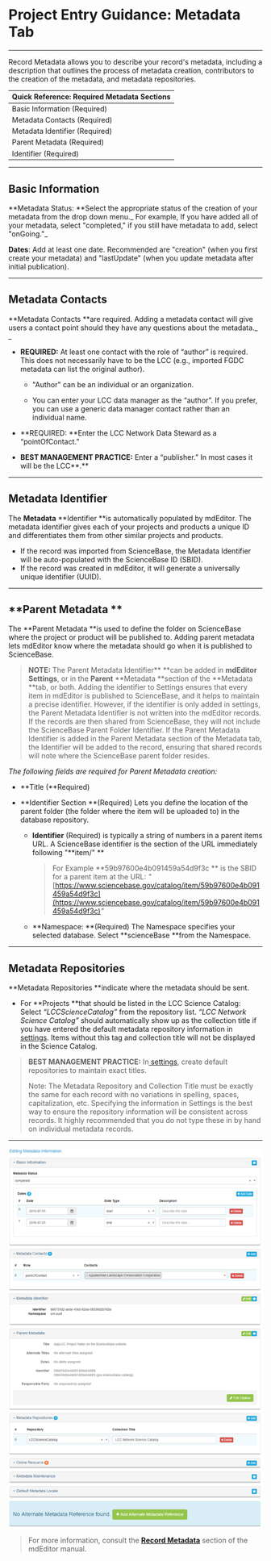 # Project Entry Guidance: Metadata Tab

---

Record Metadata allows you to describe your record's metadata, including a description that outlines the process of metadata creation, contributors to the creation of the metadata, and metadata repositories.

| **Quick Reference: Required Metadata Sections** |
| :--- |
| Basic Information \(Required\) |
| Metadata Contacts \(Required\) |
| Metadata Identifier \(Required\) |
| Parent Metadata \(Required\) |
| Identifier \(Required\) |

---

## **Basic Information**

**Metadata Status: **Select the appropriate status of the creation of your metadata from the drop down menu._ For example, If you have added all of your metadata, select "completed," if you still have metadata to add, select "onGoing."_

**Dates**: Add at least one date. Recommended are "creation" \(when you first create your metadata\) and "lastUpdate" \(when you update metadata after initial publication\).

---

## **Metadata Contacts**

**Metadata Contacts **are required. Adding a metadata contact will give users a contact point should they have any questions about the metadata._ _

* **REQUIRED:** At least one contact with the role of “author” is required. This does not necessarily have to be the LCC \(e.g., imported FGDC metadata can list the original author\).

  * "Author" can be an individual or an organization.

  * You can enter your LCC data manager as the “author”. If you prefer, you can use a generic data manager contact rather than an individual name. 

* **REQUIRED: **Enter the LCC Network Data Steward as a “pointOfContact.”

* **BEST MANAGEMENT PRACTICE:** Enter a “publisher.” In most cases it will be the LCC**.**

---

## Metadata Identifier

The **Metadata** **Identifier **is automatically populated by mdEditor. The metadata identifier gives each of your projects and products a unique ID and differentiates them from other similar projects and products.

* If the record was imported from ScienceBase, the Metadata Identifier will be auto-populated with the ScienceBase ID \(SBID\).
* If the record was created in mdEditor, it will generate a universally unique identifier \(UUID\).

---

## **Parent Metadata **

The **Parent Metadata **is used to define the folder on ScienceBase where the project or product will be published to. Adding parent metadata lets mdEditor know where the metadata should go when it is published to ScienceBase. 

> **NOTE:** The Parent Metadata Identifier** **can be added in **mdEditor** **Settings**, or in the **Parent** **Metadata **section of the **Metadata **tab, or both. Adding the identifier to Settings ensures that every item in mdEditor is published to ScienceBase, and it helps to maintain a precise identifier. However, if the identifier is only added in settings, the Parent Metadata Identifier is not written into the mdEditor records. If the records are then shared from ScienceBase, they will not include the ScienceBase Parent Folder Identifier. If the Parent Metadata Identifier is added in the Parent Metadata section of the Metadata tab, the Identifier will be added to the record, ensuring that shared records will note where the ScienceBase parent folder resides.

_The following fields are required for Parent Metadata creation:_

* **Title \(**Required\)

* **Identifier Section **\(Required\) Lets you define the location of the parent folder \(the folder where the item will be uploaded to\) in the database repository.

  * **Identifier** \(Required\) is typically a string of numbers in a parent items URL.  A ScienceBase identifier is the section of the URL immediately following "**item/"  **

    > For Example **59b97600e4b091459a54d9f3c ** is the SBID for a parent item at the URL: _"_[https://www.sciencebase.gov/catalog/item/59b97600e4b091459a54d9f3c](https://www.sciencebase.gov/catalog/item/59b97600e4b091459a54d9f3c)_"_

  * **Namespace: **\(Required\) The Namespace specifies your selected database. Select **scienceBase **from the Namespace.

---

## **Metadata Repositories**

**Metadata Repositories **indicate where the metadata should be sent.

* For **Projects **that should be listed in the LCC Science Catalog: Select _“LCCScienceCatalog”_ from the repository list. _“LCC Network Science Catalog”_ should automatically show up as the collection title if you have entered the default metadata repository information in [settings](/settings.md). Items without this tag and collection title will not be displayed in the Science Catalog.

> **BEST MANAGEMENT PRACTICE:** In[ settings](/settings.md), create default repositories to maintain exact titles.
>
> Note: The Metadata Repository and Collection Title must be exactly the same for each record with no variations in spelling, spaces, capitalization, etc. Specifying the information in Settings is the best way to ensure the repository information will be consistent across records. It highly recommended that you do not type these in by hand on individual metadata records.

---

![](/assets/metadata_window.png)

> For more information, consult the [**Record Metadata**](https://adiwg.gitbooks.io/mdeditor/content/record/edit/main.html) section of the mdEditor manual.



